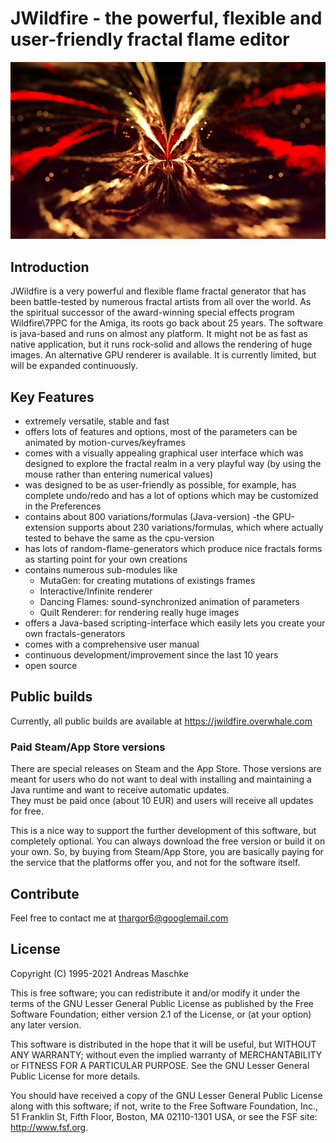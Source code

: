 # JWildfire - the powerful, flexible and user-friendly fractal flame editor
![JWildfire](JWildfire_1.jpg?raw=true)

## Introduction
JWildfire is a very powerful and flexible flame fractal generator that has been battle-tested by numerous fractal 
artists from all over the world. 
As the spiritual successor of the award-winning special effects program Wildfire\7PPC for the Amiga, 
its roots go back about 25 years.
The software is java-based and runs on almost any platform. It might not be as fast as native application,
but it runs rock-solid and allows the rendering of huge images.
An alternative GPU renderer is available. It is currently limited, but will be expanded continuously.

## Key Features
- extremely versatile, stable and fast 
- offers lots of features and options, most of the parameters can be animated by motion-curves/keyframes
- comes with a visually appealing graphical user interface which was designed to explore the fractal realm 
  in a very playful way (by using the mouse rather than entering numerical values)   
- was designed to be as user-friendly as possible, for example, has complete undo/redo and has a lot of options
  which may be customized in the Preferences
- contains about 800 variations/formulas (Java-version)
 -the GPU-extension supports about 230 variations/formulas, which where actually tested to behave the same as the 
  cpu-version
- has lots of random-flame-generators which produce nice fractals forms as starting point for your own creations
- contains numerous sub-modules like
  * MutaGen: for creating mutations of existings frames
  * Interactive/Infinite renderer
  * Dancing Flames: sound-synchronized animation of parameters
  * Quilt Renderer: for rendering really huge images  
- offers a Java-based scripting-interface which easily lets you create your own fractals-generators
- comes with a comprehensive user manual  
- continuous development/improvement since the last 10 years
- open source
 
## Public builds
Currently, all public builds are available at https://jwildfire.overwhale.com  

### Paid Steam/App Store versions
There are special releases on Steam and the App Store. Those versions are meant for users who do not want to deal
with installing and maintaining a Java runtime and want to receive automatic updates.  
They must be paid once (about 10 EUR) and users will receive all updates for free. 

This is a nice way to support the further development of this software, but completely optional.
You can always download the free version or build it on your own.
So, by buying from Steam/App Store, you are basically paying for the service that the platforms offer you, and not 
for the software itself.

## Contribute
Feel free to contact me at thargor6@googlemail.com

## License
Copyright (C) 1995-2021 Andreas Maschke

This is free software; you can redistribute it and/or modify it under the terms of the GNU Lesser 
General Public License as published by the Free Software Foundation; either version 2.1 of the 
License, or (at your option) any later version.
 
This software is distributed in the hope that it will be useful, but WITHOUT ANY WARRANTY; without 
even the implied warranty of MERCHANTABILITY or FITNESS FOR A PARTICULAR PURPOSE. See the GNU 
Lesser General Public License for more details.

You should have received a copy of the GNU Lesser General Public License along with this software; 
if not, write to the Free Software Foundation, Inc., 51 Franklin St, Fifth Floor, Boston, MA
02110-1301 USA, or see the FSF site: http://www.fsf.org.
